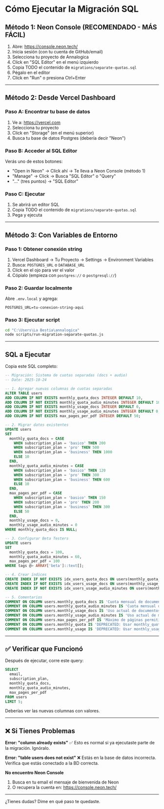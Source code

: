 # Cómo Ejecutar la Migración SQL

## Método 1: Neon Console (RECOMENDADO - MÁS FÁCIL)

1. Abre: https://console.neon.tech/
2. Inicia sesión (con tu cuenta de GitHub/email)
3. Selecciona tu proyecto de Annalogica
4. Click en "SQL Editor" en el menú izquierdo
5. Copia TODO el contenido de `migrations/separate-quotas.sql`
6. Pégalo en el editor
7. Click en "Run" o presiona Ctrl+Enter

---

## Método 2: Desde Vercel Dashboard

### Paso A: Encontrar tu base de datos
1. Ve a: https://vercel.com
2. Selecciona tu proyecto
3. Click en "Storage" (en el menú superior)
4. Busca tu base de datos Postgres (debería decir "Neon")

### Paso B: Acceder al SQL Editor
Verás uno de estos botones:
- "Open in Neon" → Click ahí → Te lleva a Neon Console (método 1)
- "Manage" → Click → Busca "SQL Editor" o "Query"
- "..." (tres puntos) → "SQL Editor"

### Paso C: Ejecutar
1. Se abrirá un editor SQL
2. Copia TODO el contenido de `migrations/separate-quotas.sql`
3. Pega y ejecuta

---

## Método 3: Con Variables de Entorno

### Paso 1: Obtener conexión string
1. Vercel Dashboard → Tu Proyecto → Settings → Environment Variables
2. Busca: `POSTGRES_URL` o `DATABASE_URL`
3. Click en el ojo para ver el valor
4. Cópialo (empieza con `postgres://` o `postgresql://`)

### Paso 2: Guardar localmente
Abre `.env.local` y agrega:
```
POSTGRES_URL=tu-conexion-string-aqui
```

### Paso 3: Ejecutar script
```bash
cd "C:\Users\La Bestia\annalogica"
node scripts/run-migration-separate-quotas.js
```

---

## SQL a Ejecutar

Copia este SQL completo:

```sql
-- Migración: Sistema de cuotas separadas (docs + audio)
-- Date: 2025-10-24

-- 1. Agregar nuevas columnas de cuotas separadas
ALTER TABLE users
ADD COLUMN IF NOT EXISTS monthly_quota_docs INTEGER DEFAULT 10,
ADD COLUMN IF NOT EXISTS monthly_quota_audio_minutes INTEGER DEFAULT 10,
ADD COLUMN IF NOT EXISTS monthly_usage_docs INTEGER DEFAULT 0,
ADD COLUMN IF NOT EXISTS monthly_usage_audio_minutes INTEGER DEFAULT 0,
ADD COLUMN IF NOT EXISTS max_pages_per_pdf INTEGER DEFAULT 50;

-- 2. Migrar datos existentes
UPDATE users
SET
  monthly_quota_docs = CASE
    WHEN subscription_plan = 'basico' THEN 200
    WHEN subscription_plan = 'pro' THEN 500
    WHEN subscription_plan = 'business' THEN 1000
    ELSE 10
  END,
  monthly_quota_audio_minutes = CASE
    WHEN subscription_plan = 'basico' THEN 120
    WHEN subscription_plan = 'pro' THEN 300
    WHEN subscription_plan = 'business' THEN 600
    ELSE 10
  END,
  max_pages_per_pdf = CASE
    WHEN subscription_plan = 'basico' THEN 150
    WHEN subscription_plan = 'pro' THEN 200
    WHEN subscription_plan = 'business' THEN 300
    ELSE 50
  END,
  monthly_usage_docs = 0,
  monthly_usage_audio_minutes = 0
WHERE monthly_quota_docs IS NULL;

-- 3. Configurar Beta Testers
UPDATE users
SET
  monthly_quota_docs = 100,
  monthly_quota_audio_minutes = 60,
  max_pages_per_pdf = 100
WHERE tags @> ARRAY['beta']::text[];

-- 4. Crear índices
CREATE INDEX IF NOT EXISTS idx_users_quota_docs ON users(monthly_quota_docs);
CREATE INDEX IF NOT EXISTS idx_users_usage_docs ON users(monthly_usage_docs);
CREATE INDEX IF NOT EXISTS idx_users_usage_audio_minutes ON users(monthly_usage_audio_minutes);

-- 5. Comentarios
COMMENT ON COLUMN users.monthly_quota_docs IS 'Cuota mensual de documentos (PDFs, DOCX, TXT)';
COMMENT ON COLUMN users.monthly_quota_audio_minutes IS 'Cuota mensual de minutos de audio/video';
COMMENT ON COLUMN users.monthly_usage_docs IS 'Uso actual de documentos este mes';
COMMENT ON COLUMN users.monthly_usage_audio_minutes IS 'Uso actual de minutos de audio este mes';
COMMENT ON COLUMN users.max_pages_per_pdf IS 'Máximo de páginas permitidas por PDF';
COMMENT ON COLUMN users.monthly_quota IS 'DEPRECATED: Usar monthly_quota_docs y monthly_quota_audio_minutes';
COMMENT ON COLUMN users.monthly_usage IS 'DEPRECATED: Usar monthly_usage_docs y monthly_usage_audio_minutes';
```

---

## ✅ Verificar que Funcionó

Después de ejecutar, corre este query:

```sql
SELECT
  email,
  subscription_plan,
  monthly_quota_docs,
  monthly_quota_audio_minutes,
  max_pages_per_pdf
FROM users
LIMIT 5;
```

Deberías ver las nuevas columnas con valores.

---

## ❌ Si Tienes Problemas

**Error: "column already exists"**
✅ Esto es normal si ya ejecutaste parte de la migración. Ignóralo.

**Error: "table users does not exist"**
❌ Estás en la base de datos incorrecta. Verifica que estás conectado a la BD correcta.

**No encuentro Neon Console**
1. Busca en tu email el mensaje de bienvenida de Neon
2. O recupera la cuenta en: https://console.neon.tech/

---

¿Tienes dudas? Dime en qué paso te quedaste.
